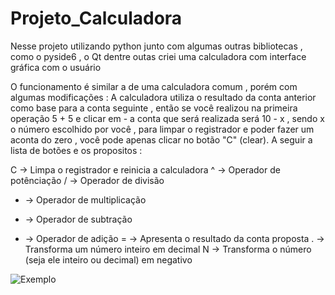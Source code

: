 # Projeto_Calculadora

Nesse projeto utilizando python junto com algumas outras bibliotecas , como o pyside6 , o Qt dentre outas criei uma calculadora com interface gráfica com o usuário

O funcionamento é similar a de uma calculadora comum , porém com algumas modificações :
A calculadora utiliza o resultado da conta anterior como base para a conta seguinte , então 
se você realizou na primeira operação 5 + 5 e clicar em - a conta que será realizada será 10 - x , sendo x o número escolhido por você , para limpar o registrador e poder fazer um aconta do zero , você pode apenas clicar no botão "C" (clear). A seguir a lista de botões e os propositos :

C -> Limpa o registrador e reinicia a calculadora
^ -> Operador de potênciação
/ -> Operador de divisão
* -> Operador de multiplicação
- -> Operador de subtração
+ -> Operador de adição
= -> Apresenta o resultado da conta proposta
. -> Transforma um número inteiro em decimal
N -> Transforma o número (seja ele inteiro ou decimal) em negativo

![Exemplo](https://github.com/ThiagoBrandaorj/Projeto_Calculadora/assets/126194290/e3187357-3b23-4ef2-9a48-8d44a4510a21)
